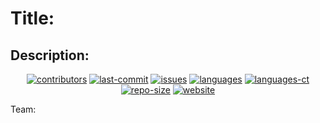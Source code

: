 # Title:

## Description:

</p>
<p align="center">
  
<a href="https://github.com/software-engineering-s19-group10/project_name/graphs/contributors">
  <img alt="contributors" src="https://img.shields.io/github/contributors/software-engineering-s19-group10/project_name.svg?style=popout" /></a>
<a href="https://github.com/software-engineering-s19-group10/project_name/graphs/commit-activity">
  <img alt="last-commit" src="https://img.shields.io/github/last-commit/software-engineering-s19-group10/project_name.svg?style=popout"/></a>
<a href="https://github.com/software-engineering-s19-group10/project_name/issues">
  <img alt="issues" src="https://img.shields.io/github/issues/software-engineering-s19-group10/project_name.svg?style=popout"/></a>
<a href="https://github.com/software-engineering-s19-group10/project_name">
  <img alt="languages" src="https://img.shields.io/github/languages/top/software-engineering-s19-group10/project_name.svg?style=popout"/></a>
<a href="https://github.com/software-engineering-s19-group10/project_name">
  <img alt="languages-ct" src="https://img.shields.io/github/languages/count/software-engineering-s19-group10/project_name.svg?style=popout"/></a>
<a href="https://github.com/software-engineering-s19-group10/project_name"> 
  <img alt="repo-size" src="https://img.shields.io/github/repo-size/software-engineering-s19-group10/project_name.svg?style=popout"/></a>
<a href="https://software-engineering-s19-group10.github.io/website/"> 
  <img alt="website" src="https://img.shields.io/website-up-down-green-red/https/software-engineering-s19-group10.github.io%2Fwebsite%2F.svg?label=website-status"/></a>

</p>

Team:
